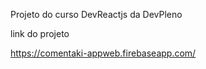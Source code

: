 Projeto do curso DevReactjs da DevPleno

link do projeto 

https://comentaki-appweb.firebaseapp.com/
